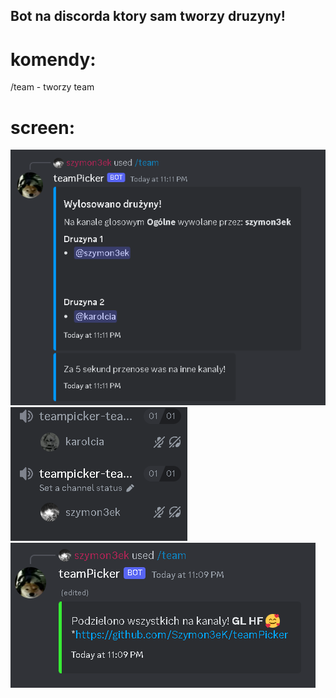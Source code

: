 ## Bot na discorda ktory sam tworzy druzyny!
# komendy:
  /team - tworzy team
# screen:
  <img src = "./ss/1.png">
  <img src = "./ss/2.png">
  <img src = "./ss/3.png">
